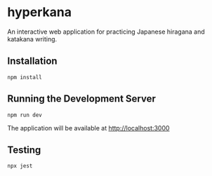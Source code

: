 # hyperkana

An interactive web application for practicing Japanese hiragana and katakana writing.

## Installation

```
npm install
```

## Running the Development Server

```
npm run dev
```

The application will be available at [http://localhost:3000](http://localhost:3000)

## Testing

```
npx jest
```
